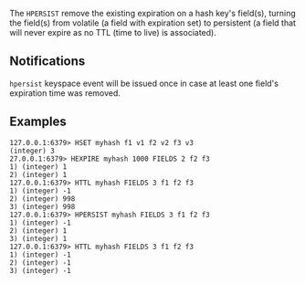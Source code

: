 The `HPERSIST` remove the existing expiration on a hash key's field(s), turning the field(s) from volatile (a field with expiration set) 
to persistent (a field that will never expire as no TTL (time to live) is associated).

## Notifications

`hpersist` keyspace event will be issued once in case at least one field's expiration time was removed.

## Examples

```
127.0.0.1:6379> HSET myhash f1 v1 f2 v2 f3 v3
(integer) 3
27.0.0.1:6379> HEXPIRE myhash 1000 FIELDS 2 f2 f3
1) (integer) 1
2) (integer) 1
127.0.0.1:6379> HTTL myhash FIELDS 3 f1 f2 f3
1) (integer) -1
2) (integer) 998
3) (integer) 998
127.0.0.1:6379> HPERSIST myhash FIELDS 3 f1 f2 f3
1) (integer) -1
2) (integer) 1
3) (integer) 1
127.0.0.1:6379> HTTL myhash FIELDS 3 f1 f2 f3
1) (integer) -1
2) (integer) -1
3) (integer) -1
```
